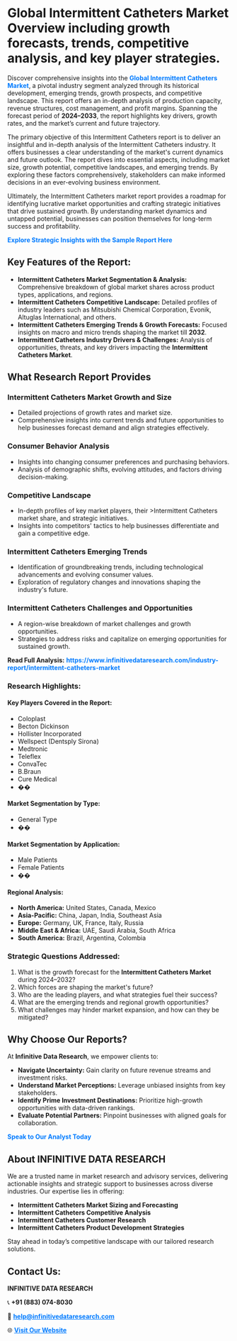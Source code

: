 <h1>Global Intermittent Catheters Market Overview including growth forecasts, trends, competitive analysis, and key player strategies.</h1>
<p>
Discover comprehensive insights into the 
<a href="https://www.infinitivedataresearch.com/industry-report/intermittent-catheters-market" rel="dofollow" style="color: #007BFF; text-decoration: none;"><strong>Global Intermittent Catheters Market</strong></a>, a pivotal industry segment analyzed through its historical development, emerging trends, growth prospects, and competitive landscape. This report offers an in-depth analysis of production capacity, revenue structures, cost management, and profit margins. Spanning the forecast period of <strong>2024–2033</strong>, the report highlights key drivers, growth rates, and the market’s current and future trajectory.
</p>
<p>
The primary objective of this Intermittent Catheters report is to deliver an insightful and in-depth analysis of the Intermittent Catheters industry. It offers businesses a clear understanding of the market's current dynamics and future outlook. The report dives into essential aspects, including market size, growth potential, competitive landscapes, and emerging trends. By exploring these factors comprehensively, stakeholders can make informed decisions in an ever-evolving business environment.
</p>
<p>
Ultimately, the Intermittent Catheters market report provides a roadmap for identifying lucrative market opportunities and crafting strategic initiatives that drive sustained growth. By understanding market dynamics and untapped potential, businesses can position themselves for long-term success and profitability.
</p>
<p>
<a href="https://www.infinitivedataresearch.com/request-sample/reportId=107922" style="color: #007BFF; text-decoration: none;"><strong>Explore Strategic Insights with the Sample Report Here</strong></a>
</p>

<h2>Key Features of the Report:</h2>
<ul>
<li><strong>Intermittent Catheters Market Segmentation & Analysis:</strong> Comprehensive breakdown of global market shares across product types, applications, and regions.</li>
<li><strong>Intermittent Catheters Competitive Landscape:</strong> Detailed profiles of industry leaders such as Mitsubishi Chemical Corporation, Evonik, Altuglas International, and others.</li>
<li><strong>Intermittent Catheters Emerging Trends & Growth Forecasts:</strong> Focused insights on macro and micro trends shaping the market till <strong>2032</strong>.</li>
<li><strong>Intermittent Catheters Industry Drivers & Challenges:</strong> Analysis of opportunities, threats, and key drivers impacting the <strong>Intermittent Catheters Market</strong>.</li>
</ul>

<h2>What Research Report Provides</h2>
<h3>Intermittent Catheters Market Growth and Size</h3>
<ul>
<li>Detailed projections of growth rates and market size.</li>
<li>Comprehensive insights into current trends and future opportunities to help businesses forecast demand and align strategies effectively.</li>
</ul>

<h3>Consumer Behavior Analysis</h3>
<ul>
<li>Insights into changing consumer preferences and purchasing behaviors.</li>
<li>Analysis of demographic shifts, evolving attitudes, and factors driving decision-making.</li>
</ul>

<h3>Competitive Landscape</h3>
<ul>
<li>In-depth profiles of key market players, their >Intermittent Catheters market share, and strategic initiatives.</li>
<li>Insights into competitors' tactics to help businesses differentiate and gain a competitive edge.</li>
</ul>

<h3>Intermittent Catheters Emerging Trends</h3>
<ul>
<li>Identification of groundbreaking trends, including technological advancements and evolving consumer values.</li>
<li>Exploration of regulatory changes and innovations shaping the industry's future.</li>
</ul>

<h3>Intermittent Catheters Challenges and Opportunities</h3>
<ul>
<li>A region-wise breakdown of market challenges and growth opportunities.</li>
<li>Strategies to address risks and capitalize on emerging opportunities for sustained growth.</li>
</ul>
<p><strong>Read Full Analysis:</strong> <a href="https://www.infinitivedataresearch.com/industry-report/intermittent-catheters-market" rel="dofollow" style="color: #007BFF; text-decoration: none;"><strong>https://www.infinitivedataresearch.com/industry-report/intermittent-catheters-market</strong></a></p>
<h3>Research Highlights:</h3>
<h4>Key Players Covered in the Report:</h4>
<ul><li>Coloplast</li><li>Becton Dickinson</li><li>Hollister Incorporated</li><li>Wellspect (Dentsply Sirona)</li><li>Medtronic</li><li>Teleflex</li><li>ConvaTec</li><li>B.Braun</li><li>Cure Medical</li><li>��</li></ul>
<h4>Market Segmentation by Type:</h4>
<ul><li>General Type</li><li>��</li></ul>
<h4>Market Segmentation by Application:</h4>
<ul><li>Male Patients</li><li>Female Patients</li><li>��</li></ul>

<h4>Regional Analysis:</h4>
<ul>
<li><strong>North America:</strong> United States, Canada, Mexico</li>
<li><strong>Asia-Pacific:</strong> China, Japan, India, Southeast Asia</li>
<li><strong>Europe:</strong> Germany, UK, France, Italy, Russia</li>
<li><strong>Middle East & Africa:</strong> UAE, Saudi Arabia, South Africa</li>
<li><strong>South America:</strong> Brazil, Argentina, Colombia</li>
</ul>

<h3>Strategic Questions Addressed:</h3>
<ol>
<li>What is the growth forecast for the <strong>Intermittent Catheters Market</strong> during 2024–2032?</li>
<li>Which forces are shaping the market's future?</li>
<li>Who are the leading players, and what strategies fuel their success?</li>
<li>What are the emerging trends and regional growth opportunities?</li>
<li>What challenges may hinder market expansion, and how can they be mitigated?</li>
</ol>

<h2>Why Choose Our Reports?</h2>
<p>At <strong>Infinitive Data Research</strong>, we empower clients to:</p>
<ul>
<li><strong>Navigate Uncertainty:</strong> Gain clarity on future revenue streams and investment risks.</li>
<li><strong>Understand Market Perceptions:</strong> Leverage unbiased insights from key stakeholders.</li>
<li><strong>Identify Prime Investment Destinations:</strong> Prioritize high-growth opportunities with data-driven rankings.</li>
<li><strong>Evaluate Potential Partners:</strong> Pinpoint businesses with aligned goals for collaboration.</li>
</ul>
<p><a href="https://www.infinitivedataresearch.com/industry-report/intermittent-catheters-market" rel="dofollow" style="color: #007BFF; text-decoration: none;"><strong>Speak to Our Analyst Today</strong></a></p>

<h2>About INFINITIVE DATA RESEARCH</h2>
<p>We are a trusted name in market research and advisory services, delivering actionable insights and strategic support to businesses across diverse industries. Our expertise lies in offering:</p>
<ul>
<li><strong>Intermittent Catheters Market Sizing and Forecasting</strong></li>
<li><strong>Intermittent Catheters Competitive Analysis</strong></li>
<li><strong>Intermittent Catheters Customer Research</strong></li>
<li><strong>Intermittent Catheters Product Development Strategies</strong></li>
</ul>
<p>Stay ahead in today’s competitive landscape with our tailored research solutions.</p>

<h2>Contact Us:</h2>
<p><strong>INFINITIVE DATA RESEARCH</strong></p>
<p>📞 <strong>+91 (883) 074-8030</strong></p>
<p>📧 <strong><a href="mailto:help@infinitivedataresearch.com" style="color: #007BFF;">help@infinitivedataresearch.com</a></strong></p>
<p>🌐 <strong><a href="https://www.infinitivedataresearch.com" rel="dofollow" style="color: #007BFF;">Visit Our Website</a></strong></p>